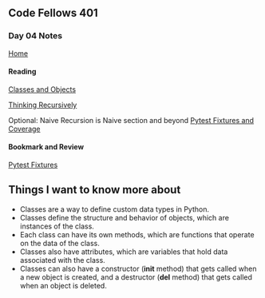 ## Code Fellows 401

### Day 04 Notes

[Home](../README.md)

#### Reading
[Classes and Objects](https://www.learnpython.org/en/Classes_and_Objects)

[Thinking Recursively](https://realpython.com/python-thinking-recursively/)

Optional: Naive Recursion is Naive section and beyond
[Pytest Fixtures and Coverage](https://www.linuxjournal.com/content/python-testing-pytest-fixtures-and-coverage)

#### Bookmark and Review
[Pytest Fixtures](https://docs.pytest.org/en/latest/fixture.html)

## Things I want to know more about

* Classes are a way to define custom data types in Python.
* Classes define the structure and behavior of objects, which are instances of the class.
* Each class can have its own methods, which are functions that operate on the data of the class.
* Classes also have attributes, which are variables that hold data associated with the class.
* Classes can also have a constructor (__init__ method) that gets called when a new object is created, and a destructor (__del__ method) that gets called when an object is deleted.